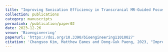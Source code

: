 ```yaml
---
title: "Improving Sonication Efficiency in Transcranial MR-Guided Focused Ultrasound Treatment: A Patient-Data Simulation Study"
collection: publications
category: manuscripts
permalink: /publication/paper02
date: 2023-12-26
venue: 'Bioengineering'
paperurl: 'https://doi.org/10.3390/bioengineering11010027'
citation: 'Changsoo Kim, Matthew Eames and Dong-Guk Paeng, 2023, "Improving Sonication Efficiency in Transcranial MR-Guided Focused Ultrasound Treatment: A Patient-Data Simulation Study", <i>Bioengineering</i>. 11(1).'
---
```


